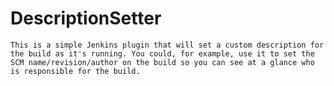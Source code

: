DescriptionSetter
=================

	This is a simple Jenkins plugin that will set a custom description for the build as it's running. You could, for example, use it to set the SCM name/revision/author on the build so you can see at a glance who is responsible for the build.
